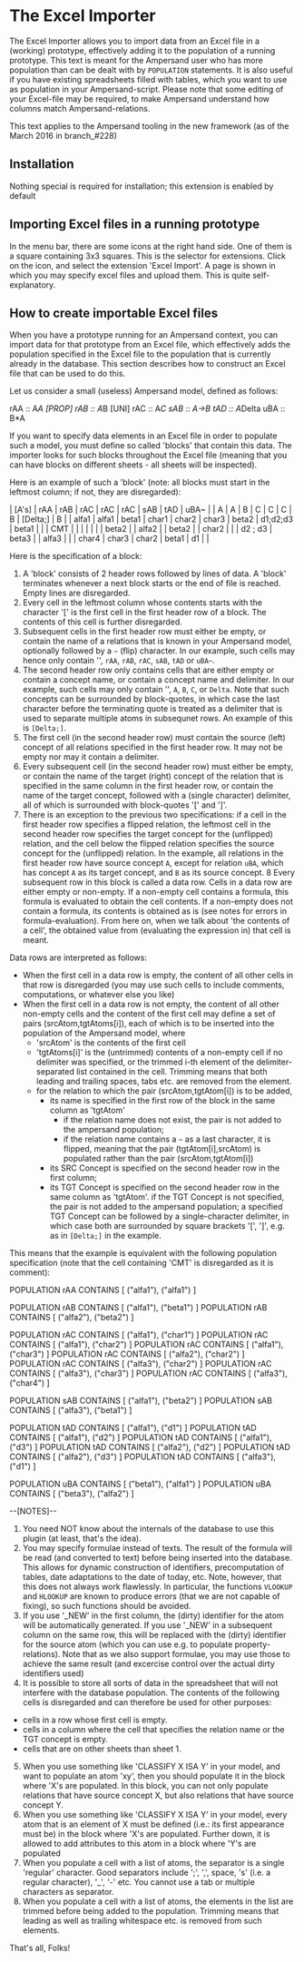 # The Excel Importer
The Excel Importer allows you to import data from an Excel file in a (working) prototype, effectively adding it to the population of a running prototype. This text is meant for the Ampersand user who has more population than can be dealt with by `POPULATION` statements. It is also useful if you have existing spreadsheets filled with tables, which you want to use as population in your Ampersand-script. Please note that some editing of your Excel-file may be required, to make Ampersand understand how columns match Ampersand-relations.

This text applies to the Ampersand tooling in the new framework (as of the March 2016 in branch_#228)

## Installation
Nothing special is required for installation; this extension is enabled by default 

## Importing Excel files in a running prototype
In the menu bar, there are some icons at the right hand side. One of them is a square containing 3x3 squares. This is the selector for extensions. Click on the icon, and select the extension 'Excel Import'.
A page is shown in which you may specify excel files and upload them. This is quite self-explanatory.

## How to create importable Excel files
When you have a prototype running for an Ampersand context, you can import data for that prototype from an Excel file, which effectively adds the population specified in the Excel file to the population that is currently already in the database. This section describes how to construct an Excel file that can be used to do this.

Let us consider a small (useless) Ampersand model, defined as follows:

   rAA :: A*A [PROP]
   rAB :: A*B [UNI]
   rAC :: A*C
   sAB :: A->B
   tAD :: A*Delta
   uBA :: B*A

If you want to specify data elements in an Excel file in order to populate such a model, you must define so called 'blocks' that contain this data. The importer looks for such blocks throughout the Excel file (meaning that you can have blocks on different sheets - all sheets will be inspected).

Here is an example of such a 'block' (note: all blocks must start in the leftmost column; if not, they are disregarded):

  | [A's] |  rAA  |  rAB  |  rAC  |  rAC  |  rAC  |  sAB  |   tAD    |  uBA~ |
  |   A   |   A   |   B   |   C   |   C   |   C   |   B   | [Delta;] |   B   |
  | alfa1 | alfa1 | beta1 | char1 | char2 | char3 | beta2 | d1;d2;d3 | beta1 |
  |       |  CMT  |       |       |       |       |       |          | beta2 |
  | alfa2 |       | beta2 |       | char2 |       |       | d2 ;  d3 | beta3 |
  | alfa3 |       |       | char4 | char3 | char2 | beta1 |   d1     |       |

Here is the specification of a block:
1. A 'block' consists of 2 header rows followed by lines of data. A 'block' terminates whenever a next block starts or the end of file is reached. Empty lines are disregarded.
2. Every cell in the leftmost column whose contents starts with the character '[' is the first cell in the first header row of a block. The contents of this cell is further disregarded. 
3. Subsequent cells in the first header row must either be empty, or contain the name of a relations that is known in your Ampersand model, optionally followed by a `~` (flip) character. In our example, such cells may hence only contain '', `rAA`, `rAB`, `rAC`, `sAB`, `tAD` or `uBA~`.
4. The second header row only contains cells that are either empty or contain a concept name, or contain a concept name and delimiter. In our example, such cells may only contain '', `A`, `B`, `C`, or `Delta`. Note that such concepts can be surrounded by block-quotes, in which case the last character before the terminating quote is treated as a delimiter that is used to separate multiple atoms in subsequnet rows. An example of this is `[Delta;]`.
5. The first cell (in the second header row) must contain the source (left) concept of all relations specified in the first header row. It may not be empty nor may it contain a delimiter.
6. Every subsequent cell (in the second header row) must either be empty, or contain the name of the target (right) concept of the relation that is specified in the same column in the first header row, or contain the name of the target concept, followed with a (single character) delimiter, all of which is surrounded with block-quotes '[' and ']'.
7. There is an exception to the previous two specifications: if a cell in the first header row specifies a flipped relation, the leftmost cell in the second header row specifies the target concept for the (unflipped) relation, and the cell below the flipped relation specifies the source concept for the (unflipped) relation. In the example, all relations in the first header row have source concept `A`, except for relation `uBA`, which has concept `A` as its target concept, and `B` as its source concept.
8 Every subsequent row in this block is called a data row. Cells in a data row are either empty or non-empty. If a non-empty cell contains a formula, this formula is evaluated to obtain the cell contents. If a non-empty does not contain a formula, its contents is obtained as is (see notes for errors in formula-evaluation). From here on, when we talk about 'the contents of a cell', the obtained value from (evaluating the expression in) that cell is meant.

Data rows are interpreted as follows:
- When the first cell in a data row is empty, the content of all other cells in that row is disregarded (you may use such cells to include comments, computations, or whatever else you like)
- When the first cell in a data row is not empty, the content of all other non-empty cells and the content of the first cell may define a set of pairs (srcAtom,tgtAtoms[i]), each of which is to be inserted into the population of the Ampersand model, where
  - 'srcAtom' is the contents of the first cell
  - 'tgtAtoms[i]' is the (untrimmed) contents of a non-empty cell if no delimiter was specified, or the trimmed i-th element of the delimiter-separated list contained in the cell. Trimming means that both leading and trailing spaces, tabs etc. are removed from the element.
  - for the relation to which the pair (srcAtom,tgtAtom[i]) is to be added,
    - its name is specified in the first row of the block in the same column as 'tgtAtom'
      - if the relation name does not exist, the pair is not added to the ampersand population;
      - if the relation name contains a `~` as a last character, it is flipped, meaning that the pair (tgtAtom[i],srcAtom) is populated rather than the pair (srcAtom,tgtAtom[i])
    - its SRC Concept is specified on the second header row in the first column;
    - its TGT Concept is specified on the second header row in the same column as 'tgtAtom'.
      if the TGT Concept is not specified, the pair is not added to the ampersand population;
      a specified TGT Concept can be followed by a single-character delimiter, in which case both are surrounded by square brackets '[', ']', e.g. as in `[Delta;]` in the example. 

This means that the example is equivalent with the following population specification (note that the cell containing 'CMT' is disregarded as it is comment):

   POPULATION rAA CONTAINS [ ("alfa1"), ("alfa1") ] 

   POPULATION rAB CONTAINS [ ("alfa1"), ("beta1") ] 
   POPULATION rAB CONTAINS [ ("alfa2"), ("beta2") ] 

   POPULATION rAC CONTAINS [ ("alfa1"), ("char1") ] 
   POPULATION rAC CONTAINS [ ("alfa1"), ("char2") ] 
   POPULATION rAC CONTAINS [ ("alfa1"), ("char3") ] 
   POPULATION rAC CONTAINS [ ("alfa2"), ("char2") ] 
   POPULATION rAC CONTAINS [ ("alfa3"), ("char2") ] 
   POPULATION rAC CONTAINS [ ("alfa3"), ("char3") ] 
   POPULATION rAC CONTAINS [ ("alfa3"), ("char4") ] 

   POPULATION sAB CONTAINS [ ("alfa1"), ("beta2") ] 
   POPULATION sAB CONTAINS [ ("alfa3"), ("beta1") ] 

   POPULATION tAD CONTAINS [ ("alfa1"), ("d1") ] 
   POPULATION tAD CONTAINS [ ("alfa1"), ("d2") ] 
   POPULATION tAD CONTAINS [ ("alfa1"), ("d3") ] 
   POPULATION tAD CONTAINS [ ("alfa2"), ("d2") ] 
   POPULATION tAD CONTAINS [ ("alfa2"), ("d3") ] 
   POPULATION tAD CONTAINS [ ("alfa3"), ("d1") ] 

   POPULATION uBA CONTAINS [ ("beta1"), ("alfa1") ] 
   POPULATION uBA CONTAINS [ ("beta3"), ("alfa2") ] 

--[NOTES]--
1) You need NOT know about the internals of the database to use this plugin (at least, that's the idea).
2) You may specify formulae instead of texts. The result of the formula will be read (and converted to text) before being inserted into the database. This allows for dynamic construction of identifiers, precomputation of tables, date adaptations to the date of today, etc. Note, however, that this does not always work flawlessly. In particular, the functions `VLOOKUP` and `HLOOKUP` are known to produce errors (that we are not capable of fixing), so such functions should be avoided.
3) If you use '_NEW' in the first column, the (dirty) identifier for the atom will be automatically generated. If you use '_NEW' in a subsequent column on the same row, this will be replaced with the (dirty) identifier for the source atom (which you can use e.g. to populate property-relations). Note that as we also support formulae, you may use those to achieve the same result (and excercise control over the actual dirty identifiers used)
4) It is possible to store all sorts of data in the spreadsheet that will not interfere with the database population. The contents of the following cells is disregarded and can therefore be used for other purposes:
- cells in a row whose first cell is empty.
- cells in a column where the cell that specifies the relation name or the TGT concept is empty.
- cells that are on other sheets than sheet 1.
5) When you use something like 'CLASSIFY X ISA Y' in your model, and want to populate an atom 'xy', then you should populate it in the block where 'X's are populated. In this block, you can not only populate relations that have source concept X, but also relations that have source concept Y.
6) When you use something like 'CLASSIFY X ISA Y' in your model, every atom that is an element of X must be defined (i.e.: its first appearance must be) in the block where 'X's are populated. Further down, it is allowed to add attributes to this atom in a block where 'Y's are populated
7) When you populate a cell with a list of atoms, the separator is a single 'regular' character. Good separators include ';', ',', space, 's' (i.e. a regular character), '_', '-' etc. You cannot use a tab or multiple characters as separator.
8) When you populate a cell with a list of atoms, the elements in the list are trimmed before being added to the population. Trimming means that leading as well as trailing whitespace etc. is removed from such elements.

That's all, Folks!
